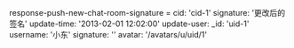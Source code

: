 response-push-new-chat-room-signature =
  cid: 'cid-1'
  signature: '更改后的签名'
  update-time: '2013-02-01 12:02:00'
  update-user: 
    _id: 'uid-1'
    username: '小东'
    signature: ''
    avatar: '/avatars/u/uid/1'
